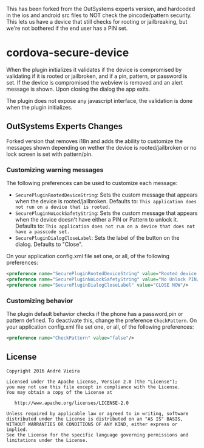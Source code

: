This has been forked from the OutSystems experts version, and hardcoded in the ios and android src files to NOT check the pincode/pattern security. This lets us have a device that still checks for rooting or jailbreaking, but we're not bothered if the end user has a PIN set.

# cordova-secure-device

When the plugin initializes it validates if the device is compromised by validating if it is rooted or jailbroken, and if a pin, pattern, or password is set. If the device is compromised the webview is removed and an alert message is shown. Upon closing the dialog the app exits.

The plugin does not expose any javascript interface, the validation is done when the plugin initializes.

## OutSystems Experts Changes

Forked version that removes i18n and adds the ability to customize the messages shown depending on wether the device is rooted/jailbroken or no lock screen is set with pattern/pin.

### Customizing warning messages

The following preferences can be used to customize each message:

- `SecurePluginRootedDeviceString`: Sets the custom message that appears when the device is rooted/jailbroken. Defaults to: `This application does not run on a device that is rooted.`
- `SecurePluginNoLockSafetyString`: Sets the custom message that appears when the device doesn't have either a PIN or Pattern to unlock it. Defaults to: `This application does not run on a device that does not have a passcode set.`
- `SecurePluginDialogCloseLabel`: Sets the label of the button on the dialog. Defaults to "Close".

On your application config.xml file set one, or all, of the following preferences:

```xml
<preference name="SecurePluginRootedDeviceString" value="Rooted device..."/>
<preference name="SecurePluginNoLockSafetyString" value="No Unlock PIN/Pattern is set."/>
<preference name="SecurePluginDialogCloseLabel" value="CLOSE NOW"/>
```


### Customizing behavior
The plugin default behavior checks if the phone has a password,pin or pattern defined. To deactivate this, change the preference `CheckPattern`.
On your application config.xml file set one, or all, of the following preferences:

```xml
<preference name="CheckPattern" value="false"/>
```

## License

```
Copyright 2016 André Vieira

Licensed under the Apache License, Version 2.0 (the "License");
you may not use this file except in compliance with the License.
You may obtain a copy of the License at

   http://www.apache.org/licenses/LICENSE-2.0

Unless required by applicable law or agreed to in writing, software
distributed under the License is distributed on an "AS IS" BASIS,
WITHOUT WARRANTIES OR CONDITIONS OF ANY KIND, either express or implied.
See the License for the specific language governing permissions and
limitations under the License.
```
